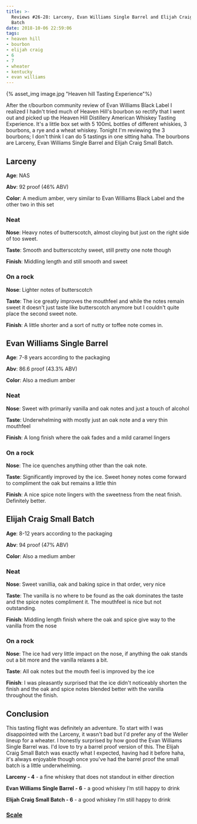```yaml
---
title: >-
  Reviews #26-28: Larceny, Evan Williams Single Barrel and Elijah Craig Small
  Batch
date: 2018-10-06 22:59:06
tags:
- heaven hill
- bourbon
- elijah craig
- 6
- 7
- wheater
- kentucky
- evan williams
---
```

{% asset_img image.jpg "Heaven hill Tasting Experience"%}

After the r/bourbon community review of Evan Williams Black Label I realized I hadn't tried much of Heaven Hill's bourbon so rectify that I went out and picked up the Heaven Hill Distillery American Whiskey Tasting Experience. It's a little box set with 5 100mL bottles of different whiskies, 3 bourbons, a rye and a wheat whiskey. Tonight I'm reviewing the 3 bourbons; I don't think I can do 5 tastings in one sitting haha. The bourbons are Larceny, Evan Williams Single Barrel and Elijah Craig Small Batch.

## Larceny
**Age**: NAS

**Abv**: 92 proof (46% ABV)

**Color**: A medium amber, very similar to Evan Williams Black Label and the other two in this set 

### Neat
**Nose**: Heavy notes of butterscotch, almost cloying but just on the right side of too sweet.

**Taste**: Smooth and butterscotchy sweet, still pretty one note though

**Finish**: Middling length and still smooth and sweet

### On a rock
**Nose**: Lighter notes of butterscotch 

**Taste**: The ice greatly improves the mouthfeel and while the notes remain sweet it doesn't just taste like butterscotch anymore but I couldn't quite place the second sweet note.

**Finish**: A little shorter and a sort of nutty or toffee note comes in.

## Evan Williams Single Barrel
**Age**: 7-8 years according to the packaging

**Abv**: 86.6 proof (43.3% ABV)

**Color**: Also a medium amber

### Neat
**Nose**: Sweet with primarily vanilla and oak notes and just a touch of alcohol

**Taste**: Underwhelming with mostly just an oak note and a very thin mouthfeel

**Finish**: A long finish where the oak fades and a mild caramel lingers

### On a rock
**Nose**: The ice quenches anything other than the oak note. 

**Taste**: Significantly improved by the ice. Sweet honey notes come forward to compliment the oak but remains a little thin

**Finish**: A nice spice note lingers with the sweetness from the neat finish. Definitely better.   

## Elijah Craig Small Batch
**Age**: 8-12 years according to the packaging

**Abv**: 94 proof (47% ABV)

**Color**: Also a medium amber

### Neat
**Nose**: Sweet vanillia, oak and baking spice in that order, very nice

**Taste**: The vanilla is no where to be found as the oak dominates the taste and the spice notes compliment it. The mouthfeel is nice but not outstanding.

**Finish**: Middling length finish where the oak and spice give way to the vanilla from the nose

### On a rock
**Nose**: The ice had very little impact on the nose, if anything the oak stands out a bit more and the vanilla relaxes a bit. 

**Taste**: All oak notes but the mouth feel is improved by the ice

**Finish**: I was pleasantly surprised that the ice didn't noticeably shorten the finish and the oak and spice notes blended better with the vanilla throughout the finish.

## Conclusion
This tasting flight was definitely an adventure. To start with I was disappointed with the Larceny, it wasn't bad but I'd prefer any of the Weller lineup for a wheater. I honestly surprised by how good the Evan Williams Single Barrel was. I'd love to try a barrel proof version of this. The Elijah Craig Small Batch was exactly what I expected, having had it before haha, it's always enjoyable though once you've had the barrel proof the small batch is a little underwhelming.

**Larceny - 4** - a fine whiskey that does not standout in either direction 

**Evan Williams Single Barrel - 6** - a good whiskey I’m still happy to drink

**Elijah Craig Small Batch - 6** - a good whiskey I’m still happy to drink

### [Scale](http://atxbourbon.com/Scale/)